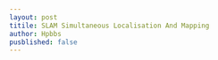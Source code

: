 ```yaml
---
layout: post
titile: SLAM Simultaneous Localisation And Mapping
author: Hpbbs
pusblished: false
---
```


